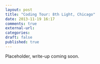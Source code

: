 ```yaml
---
layout: post
title: "Coding Tour: 8th Light, Chicago"
date: 2013-11-19 16:17
comments: true
external-url:
categories:
draft: false
published: true
---
```

Placeholder, write-up coming soon.
